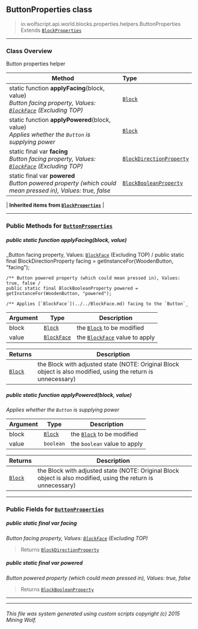 ## ButtonProperties __class__

>io.wolfscript.api.world.blocks.properties.helpers.ButtonProperties
>Extends [`BlockProperties`](BlockProperties.md)

---

### Class Overview

Button properties helper

Method | Type   
--- | :--- 
static function __applyFacing__(block, value) <br> _Button facing property, Values: [`BlockFace`](../../BlockFace.md) (Excluding TOP)_ | [`Block`](../../Block.md)
static function __applyPowered__(block, value) <br> _Applies whether the `Button` is supplying power_ | [`Block`](../../Block.md)
static final var __facing__ <br> _Button facing property, Values: [`BlockFace`](../../BlockFace.md) (Excluding TOP)_ | [`BlockDirectionProperty`](../BlockDirectionProperty.md)
static final var __powered__ <br> _Button powered property (which could mean pressed in), Values: true, false_ | [`BlockBooleanProperty`](../BlockBooleanProperty.md)
 |
__Inherited items from [`BlockProperties`](BlockProperties.md)__ |





---


### Public Methods for [`ButtonProperties`](ButtonProperties.md)

##### <a id='applyfacing'></a>public static function __applyFacing__(block, value)

_Button facing property, Values: [`BlockFace`](../../BlockFace.md) (Excluding TOP) /
    public static final BlockDirectionProperty facing = getInstanceFor(WoodenButton, "facing");

    /** Button powered property (which could mean pressed in), Values: true, false /
    public static final BlockBooleanProperty powered = getInstanceFor(WoodenButton, "powered");

    /** Applies [`BlockFace`](../../BlockFace.md) facing to the `Button`_

Argument | Type | Description  
--- | --- | --- 
block | [`Block`](../../Block.md) | the [`Block`](../../Block.md) to be modified
value | [`BlockFace`](../../BlockFace.md) | the [`BlockFace`](../../BlockFace.md) value to apply

Returns | Description
--- | --- 
[`Block`](../../Block.md) | the Block with adjusted state (NOTE: Original Block object is also modified, using the return is unnecessary)


##### <a id='applypowered'></a>public static function __applyPowered__(block, value)

_Applies whether the `Button` is supplying power_

Argument | Type | Description  
--- | --- | --- 
block | [`Block`](../../Block.md) | the [`Block`](../../Block.md) to be modified
value | `boolean` | the `boolean` value to apply

Returns | Description
--- | --- 
[`Block`](../../Block.md) | the Block with adjusted state (NOTE: Original Block object is also modified, using the return is unnecessary)


---

### Public Fields for [`ButtonProperties`](ButtonProperties.md)

##### <a id='facing'></a>public static final var __facing__

_Button facing property, Values: [`BlockFace`](../../BlockFace.md) (Excluding TOP)_

>Returns
>  [`BlockDirectionProperty`](../BlockDirectionProperty.md)

##### <a id='powered'></a>public static final var __powered__

_Button powered property (which could mean pressed in), Values: true, false_

>Returns
>  [`BlockBooleanProperty`](../BlockBooleanProperty.md)

---


---


###### This file was system generated using custom scripts copyright (c) 2015 Mining Wolf.
	

